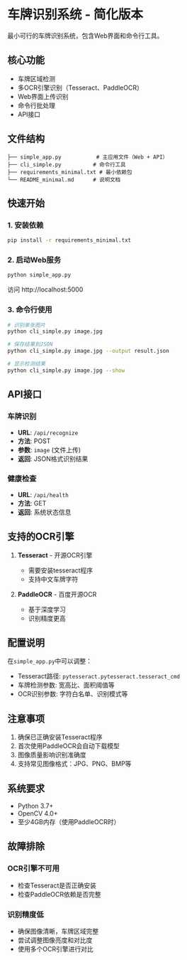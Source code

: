 # 车牌识别系统 - 简化版本

最小可行的车牌识别系统，包含Web界面和命令行工具。

## 核心功能

- 车牌区域检测
- 多OCR引擎识别（Tesseract、PaddleOCR）
- Web界面上传识别
- 命令行批处理
- API接口

## 文件结构

```
├── simple_app.py           # 主应用文件（Web + API）
├── cli_simple.py          # 命令行工具
├── requirements_minimal.txt # 最小依赖包
└── README_minimal.md      # 说明文档
```

## 快速开始

### 1. 安装依赖

```bash
pip install -r requirements_minimal.txt
```

### 2. 启动Web服务

```bash
python simple_app.py
```

访问 http://localhost:5000

### 3. 命令行使用

```bash
# 识别单张图片
python cli_simple.py image.jpg

# 保存结果到JSON
python cli_simple.py image.jpg --output result.json

# 显示检测结果
python cli_simple.py image.jpg --show
```

## API接口

### 车牌识别
- **URL**: `/api/recognize`
- **方法**: POST
- **参数**: `image` (文件上传)
- **返回**: JSON格式识别结果

### 健康检查
- **URL**: `/api/health`
- **方法**: GET
- **返回**: 系统状态信息

## 支持的OCR引擎

1. **Tesseract** - 开源OCR引擎
   - 需要安装tesseract程序
   - 支持中文车牌字符

2. **PaddleOCR** - 百度开源OCR
   - 基于深度学习
   - 识别精度更高

## 配置说明

在`simple_app.py`中可以调整：

- Tesseract路径: `pytesseract.pytesseract.tesseract_cmd`
- 车牌检测参数: 宽高比、面积阈值等
- OCR识别参数: 字符白名单、识别模式等

## 注意事项

1. 确保已正确安装Tesseract程序
2. 首次使用PaddleOCR会自动下载模型
3. 图像质量影响识别准确度
4. 支持常见图像格式：JPG、PNG、BMP等

## 系统要求

- Python 3.7+
- OpenCV 4.0+
- 至少4GB内存（使用PaddleOCR时）

## 故障排除

### OCR引擎不可用
- 检查Tesseract是否正确安装
- 检查PaddleOCR依赖是否完整

### 识别精度低
- 确保图像清晰，车牌区域完整
- 尝试调整图像亮度和对比度
- 使用多个OCR引擎进行对比
